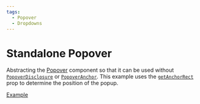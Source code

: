 ```yaml
---
tags:
  - Popover
  - Dropdowns
---
```


# Standalone Popover

<div data-description>

Abstracting the <a href="/components/popover">Popover</a> component so that it can be used without <a href="/reference/popover-disclosure"><code>PopoverDisclosure</code></a> or <a href="/reference/popover-anchor"><code>PopoverAnchor</code></a>. This example uses the <a href="/reference/popover#getanchorrect"><code>getAnchorRect</code></a> prop to determine the position of the popup.

</div>

<div data-tags></div>

<a href="./index.tsx" data-playground>Example</a>
